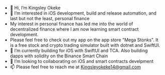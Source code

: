 - 👋 Hi, I’m Kingsley Okeke
- 👀 I’m interested in iOS development, build and release automation, and last but not the least, personal finance
- My interest in personal finance has led me into the world of decentralized finance where I am now learning smart contract development.
- Please feel free to check out my app on the app store "Mega Stonks". It is a free stock and crypto trading simulator built with dotnet and SwiftUI.
- 🌱 I’m currently building for iOS with SwiftUI and TCA. Also building dapps with solidity on the Binance Smart Chain
- 💞️ I’m looking to collaborating on iOS and smart contracts develpment 
- 📫 Please feel free to reach me at Kingsleyokeke14@gmail.com

<!---
KingsleyOkeke14/KingsleyOkeke14 is a ✨ special ✨ repository because its `README.md` (this file) appears on your GitHub profile.
You can click the Preview link to take a look at your changes.
--->

